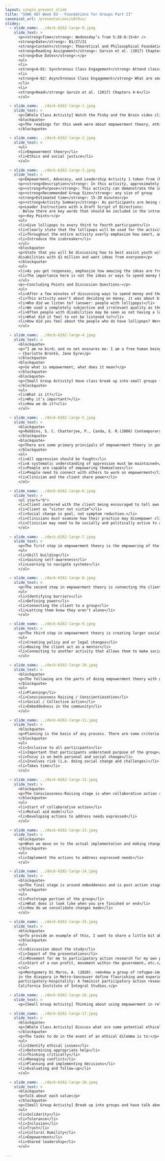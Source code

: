 ```yaml
---
layout: single_present_slide
title: "SOWK 487 Week 03 - Foundations for Groups Part II"
canonical_url: /presentations/u6tOvs/
slides:
  - slide_name: ../deck-6262-large-0.jpeg
    slide_text: >
      <p><strong>Time</strong>: Wednesday’s from 5:30-8:15<br />
      <strong>Date</strong>: 01/27/21
      <strong>Content</strong>: Theoretical and Philosophical Foundations to Groups part II
      <strong>Reading Assignment</strong>: Garvin et al. (2017) Chapters 4-6
      <strong>Due Dates</strong>:</p>
      <ul>
      <li>
      <strong>A-01: Synchronous Class Engagement</strong> Attend class</li>
      <li>
      <strong>A-02: Asynchronous Class Engagement</strong> What are small practical ways we can be empowering due Sunday 01/31/21 at 11:55 PM <em>via Flipgrid</em>
      </li>
      <li>
      <strong>Read</strong> Garvin et al. (2017) Chapters 4-6</li>
      </ul>
      
  - slide_name: ../deck-6262-large-1.jpeg
    slide_text: >
      <p>[Whole Class Activity] Watch the Pinky and the Brain video clip.</p>
      <blockquote>
      <p>The readings for this week were about empowerment theory, ethics, and social justice. Whenever I think about those subjects I also get the feeling that we have to find ways to take over the world.</p>
      </blockquote>
      
  - slide_name: ../deck-6262-large-2.jpeg
    slide_text: >
      <ul>
      <li>Empowerment theory</li>
      <li>Ethics and social justice</li>
      </ul>
      
  - slide_name: ../deck-6262-large-3.jpeg
    slide_text: >
      <p>Empowerment, Advocacy, and Leadership Activity 1 taken from (http://berkstransition.org/wp-content/uploads/2012/05/activity1.pdf)</p>
      <p><strong>Description</strong>: In this activity, approximately 1/3 of the participants will be given a lollipop. Each participant with a lollipop can voice their ideas and are “empowered,” while people without lollipops do not have a voice and are seen as tokens.</p>
      <p><strong>Purpose</strong>: This activity can demonstrate the importance of empowerment and making sure that everyone is self-determined and has a voice.</p>
      <p><strong>Recommended Group Size</strong>: any size of group
      <strong>Estimated time</strong>: 15-20 minutes</p>
      <p><strong>Activity Summary</strong>: As participants are being seated (or prior to the activity), hand out lollipops to every third or fourth person (after the activity others can also have the lollipops). Participants musts be informed that the lollipops are for an activity and to wait to eat them. In this activity, participants with lollipops are people with a voice, who are empowered, and whose ideas are seen as valuable; while the participants without lollipops are seen as tokens who are not seen as having valuable ideas. This activity is meant to demonstrate the importance of empowerment and establishing your voice.</p>
      <p>Leader Instructions with a Draft Script of Directions:
      . Below there are key words that should be included in the introduction and conclusion.</p>
      <p>~Key Points~</p>
      <ul>
      <li>Give lollipops to every third to fourth participant</li>
      <li>Clearly state that the lollipops will be used for the activity and that people can get lollipops after the activity</li>
      <li>Throughout the entire activity overly emphasize how smart, amazing, beautiful, etc. the group with the lollipops are while exaggerating how much the people without lollipops are not.</li>
      <li>Introduce the icebreaker</li>
      </ul>
      <blockquote>
      <p>State that you will be discussing how to best assist youth with
      disabilities with $1 million and want ideas from everyone</p>
      </blockquote>
      <ul>
      <li>As you get responses, emphasize how amazing the ideas are from the people with lollipops and how much “better” they are than the others</li>
      <li>The importance here is not the ideas or ways to spend money but rather to clearly show a bias for people with lollipops</li>
      </ul>
      <p>~Concluding Points and Discussion Questions~</p>
      <ul>
      <li>After a few minutes of discussing ways to spend money end the discussion</li>
      <li>This activity wasn’t about deciding on money, it was about biases and not having your voice heard</li>
      <li>Who did we listen to? (answer: people with lollipops)</li>
      <li>We used a completely subjective and irrelevant quality as the determining factor of who we were going to listen to.</li>
      <li>Often people with disabilities may be seen as not having a lollipop and are therefore not listened to.</li>
      <li>What did it feel to not be listened to?</li>
      <li>How did you feel about the people who do have lollipops? Were you mad at them? Did you feel betrayed? Did you feel separated from them or that somehow you felt connected to other people who like you did or did not have a lollipop?</li>
      </ul>
      
  - slide_name: ../deck-6262-large-4.jpeg
    slide_text: >
      <blockquote>
      <p>“I am no bird; and no net ensnares me: I am a free human being with an independent will”
      — Charlotte Brontë, Jane Eyre</p>
      </blockquote>
      <blockquote>
      <p>So what is empowerment, what does it mean?</p>
      </blockquote>
      <blockquote>
      <p>[Small Group Activity] Have class break up into small groups (partners or trios) and come up with a definition for what empowerment</p>
      </blockquote>
      <ul>
      <li>What is it?</li>
      <li>Why it’s important?</li>
      <li>How we do it?</li>
      </ul>
      
  - slide_name: ../deck-6262-large-5.jpeg
    slide_text: >
      <blockquote>
      <p>Robbins, S. C. Chatterjee, P., Canda, E. R.(2006) Contemporary human behavior theory: a critical perspective for social work. University of Michigan: Pearson/A and B</p>
      </blockquote>
      <blockquote>
      <p>There are some primary principals of empowerment theory in general, not just in how it relates to working with groups.</p>
      </blockquote>
      <ol>
      <li>All oppression should be fought</li>
      <li>A systematic understanding of oppression must be maintained</li>
      <li>People are capable of empowering themselves</li>
      <li>People need to connect with others to work on empowerment</li>
      <li>Clinician and the client share power</li>
      </ol>
      
  - slide_name: ../deck-6262-large-6.jpeg
    slide_text: >
      <ol start="6">
      <li>Client centered with the client being encouraged to tell own story &amp; develop own goals</li>
      <li>Client as “victor not victim”</li>
      <li>Social change is goal, not symptom reduction.</li>
      <li>Clinicians must examine how their practice may disempower clients</li>
      <li>Clinician may need to be socially and politically active to address meso and macro needs [local, national, global issues]</li>
      </ol>
      
  - slide_name: ../deck-6262-large-7.jpeg
    slide_text: >
      <p>The first step in empowerment theory is the empowering of the client.  This means helping them to gain self-efficacy.  This can be done by the following:</p>
      <ul>
      <li>Skill building</li>
      <li>Gaining self-awareness</li>
      <li>Learning to navigate systems</li>
      </ul>
      
  - slide_name: ../deck-6262-large-8.jpeg
    slide_text: >
      <p>The second step in empowerment theory is connecting the client to the “bigger picture.”  This means helping them to gain a critical consciousness about oppression and obstacles.  Some examples of this are as follows:</p>
      <ul>
      <li>Identifying barriers</li>
      <li>Defining power</li>
      <li>Connecting the client to a group</li>
      <li>Letting them know they aren’t alone</li>
      </ul>
      
  - slide_name: ../deck-6262-large-9.jpeg
    slide_text: >
      <p>The third step in empowerment theory is creating larger social change.  The following are some possible ideas:</p>
      <ul>
      <li>Creating policy and or legal changes</li>
      <li>Having the client act as a mentor</li>
      <li>Connecting to another activity that allows them to make social change</li>
      </ul>
      
  - slide_name: ../deck-6262-large-10.jpeg
    slide_text: >
      <blockquote>
      <p>The following are the parts of doing empowerment theory with groups or in mezzo practice. It really closely aligns with steps two and three of the micro practice.</p>
      </blockquote>
      <ul>
      <li>Planning</li>
      <li>Consciousness Raising / Conscientiazation</li>
      <li>Social / Collective action</li>
      <li>Embeddedness in the community</li>
      </ul>
      
  - slide_name: ../deck-6262-large-11.jpeg
    slide_text: >
      <blockquote>
      <p>Planning is the basis of any process. There are some criteria that are important to consider when planning.</p>
      </blockquote>
      <ul>
      <li>Inclusive to all participants</li>
      <li>Important that participants understand purpose of the group</li>
      <li>Focus is on both personal and social change</li>
      <li>Involves risk (i.e. doing social change and challenges)</li>
      <li>Takes time</li>
      </ul>
      
  - slide_name: ../deck-6262-large-12.jpeg
    slide_text: >
      <blockquote>
      <p>The Consciousness-Raising stage is when collaborative action really starts.</p>
      </blockquote>
      <ul>
      <li>Start of collaborative action</li>
      <li>Mutual aid model</li>
      <li>Developing actions to address needs expressed</li>
      </ul>
      
  - slide_name: ../deck-6262-large-13.jpeg
    slide_text: >
      <blockquote>
      <p>When we move on to the actual implementation and making changes in the community or other locations is where things get really exciting.</p>
      </blockquote>
      <ul>
      <li>Implement the actions to address expressed needs</li>
      </ul>
      
  - slide_name: ../deck-6262-large-14.jpeg
    slide_text: >
      <blockquote>
      <p>The final stage is around embeddeness and is post action stage.</p>
      </blockquote>
      <ul>
      <li>Poststage portion of the group</li>
      <li>What does it look like when you are finished or end</li>
      <li>How do we consolidate changes made</li>
      </ul>
      
  - slide_name: ../deck-6262-large-15.jpeg
    slide_text: >
      <blockquote>
      <p>To provide an example of this, I want to share a little bit about one of my colleagues at the University of the California Institute of Integral Studies. Last spring I was in California for our Residential Intensive for my program, and I attended her dissertation defense.</p>
      </blockquote>
      <ul>
      <li>Discussion about the study</li>
      <li>Impact of the presentations</li>
      <li>Movement for me to participatory action research for my own project</li>
      <li>Start of a non profit, movement within the government… etc.</li>
      </ul>
      <p>Montgomery Di Marco, A. (2020). <em>How a group of refugee-immigrant women living
      in the diaspora in Metro-Vancouver define flourishing and experience
      participatory-hospitality: A feminist participatory action research project</em>
      California Institute of Integral Studies.</p>
      
  - slide_name: ../deck-6262-large-16.jpeg
    slide_text: >
      <p>[Small Group Activity] Thinking about using empowerment in relationship to students at Heritage and Potential needs. Start the planning of what a social action group might look like.</p>
      
  - slide_name: ../deck-6262-large-17.jpeg
    slide_text: >
      <blockquote>
      <p>[Whole Class Activity] Discuss what are some potential ethical dilemmas that could come up in relationship to groups.</p>
      </blockquote>
      <p>The tasks to do in the event of an ethical dilemma is to:</p>
      <ul>
      <li>Identify ethical issues</li>
      <li>Determining appropriate help</li>
      <li>Thinking critically</li>
      <li>Managing conflict</li>
      <li>Planning and implementing decisions</li>
      <li>Evaluating and follow-up</li>
      </ul>
      
  - slide_name: ../deck-6262-large-18.jpeg
    slide_text: >
      <blockquote>
      <p>Talk about each value</p>
      </blockquote>
      <p>[Small Group Activity] Break up into groups and have talk about how you would <strong>know</strong> that you have these values within a group.</p>
      <ul>
      <li>Solidarity</li>
      <li>Tolerance</li>
      <li>Inclusion</li>
      <li>Trust</li>
      <li>Cultural Humility</li>
      <li>Empowerment</li>
      <li>Shared leadership</li>
      </ul>
      
---
```

